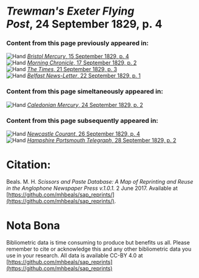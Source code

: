 # *Trewman's Exeter Flying Post*, 24 September 1829, p. 4  
  
### Content from this page previously appeared in:  
![Hand](http://scissorsandpaste.net/wp-content/uploads/2017/06/smallhandpointer.png) [*Bristol Mercury*, 15 September 1829, p. 4](https://mhbeals.github.io/sap_html/Bristol-Mercury/Bristol-Mercury-15-September-1829-p-4)  
![Hand](http://scissorsandpaste.net/wp-content/uploads/2017/06/smallhandpointer.png) [*Morning Chronicle*, 17 September 1829, p. 2](https://mhbeals.github.io/sap_html/Morning-Chronicle/Morning-Chronicle-17-September-1829-p-2)  
![Hand](http://scissorsandpaste.net/wp-content/uploads/2017/06/smallhandpointer.png) [*The Times*, 21 September 1829, p. 3](https://mhbeals.github.io/sap_html/The-Times/The-Times-21-September-1829-p-3)  
![Hand](http://scissorsandpaste.net/wp-content/uploads/2017/06/smallhandpointer.png) [*Belfast News-Letter*, 22 September 1829, p. 1](https://mhbeals.github.io/sap_html/Belfast-News-Letter/Belfast-News-Letter-22-September-1829-p-1)  
  
### Content from this page simeltaneously appeared in:  
![Hand](http://scissorsandpaste.net/wp-content/uploads/2017/06/smallhandpointer.png) [*Caledonian Mercury*, 24 September 1829, p. 2](https://mhbeals.github.io/sap_html/Caledonian-Mercury/Caledonian-Mercury-24-September-1829-p-2)  
  
### Content from this page subsequently appeared in:  
![Hand](http://scissorsandpaste.net/wp-content/uploads/2017/06/smallhandpointer.png) [*Newcastle Courant*, 26 September 1829, p. 4](https://mhbeals.github.io/sap_html/Newcastle-Courant/Newcastle-Courant-26-September-1829-p-4)  
![Hand](http://scissorsandpaste.net/wp-content/uploads/2017/06/smallhandpointer.png) [*Hampshire Portsmouth Telegraph*, 28 September 1829, p. 2](https://mhbeals.github.io/sap_html/Hampshire-Portsmouth-Telegraph/Hampshire-Portsmouth-Telegraph-28-September-1829-p-2)  


# Citation: 

Beals. M. H. *Scissors and Paste Database: A Map of Reprinting and Reuse in the Anglophone Newspaper Press v.1.0.1.* 2 June 2017. Available at [https://github.com/mhbeals/sap_reprints/](https://github.com/mhbeals/sap_reprints/). 

# Nota Bona

Bibliometric data is time consuming to produce but benefits us all. Please remember to cite or acknowledge this and any other bibliometric data you use in your research. All data is available CC-BY 4.0 at [https://github.com/mhbeals/sap_reprints](https://github.com/mhbeals/sap_reprints)